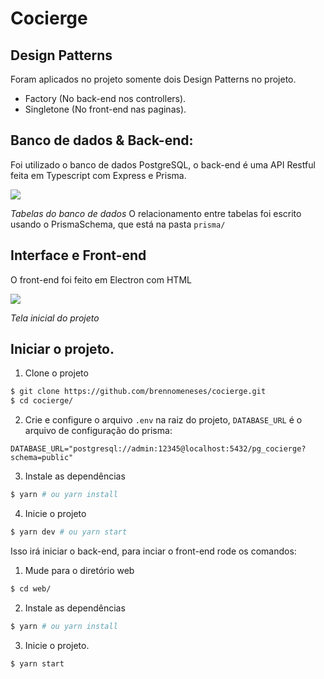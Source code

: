 
# Cocierge
## Design Patterns
Foram aplicados no projeto somente dois Design Patterns no projeto.
- Factory (No back-end nos controllers).
- Singletone (No front-end nas paginas).

## Banco de dados & Back-end:
Foi utilizado o banco de dados PostgreSQL, o back-end é uma API Restful feita em Typescript com Express e Prisma.

![](https://i.imgur.com/xOm7P00.png)

_Tabelas do banco de dados_
O relacionamento entre tabelas foi escrito usando o PrismaSchema, que está na pasta `prisma/`

## Interface e Front-end
O front-end foi feito em Electron com HTML

![](https://i.imgur.com/0Gg2ZvC.png)

_Tela inicial do projeto_

## Iniciar o projeto.
1. Clone o projeto
```bash
$ git clone https://github.com/brennomeneses/cocierge.git
$ cd cocierge/
```
2. Crie e configure o arquivo `.env` na raiz do projeto, `DATABASE_URL` é o arquivo de configuração do prisma:
```env
DATABASE_URL="postgresql://admin:12345@localhost:5432/pg_cocierge?schema=public"
```
3. Instale as dependências
```bash
$ yarn # ou yarn install
```
4. Inicie o projeto
```bash
$ yarn dev # ou yarn start
```
Isso irá iniciar o back-end, para inciar o front-end rode os comandos:
1. Mude para o diretório web
```bash
$ cd web/
```
2. Instale as dependências
```bash
$ yarn # ou yarn install
```
3. Inicie o projeto.
```bash
$ yarn start
```



